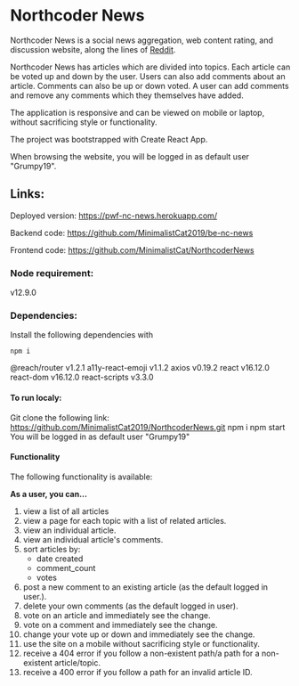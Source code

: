 # Northcoder News
Northcoder News is a social news aggregation, web content rating, and discussion website, along the lines of [Reddit](https://www.reddit.com/).

Northcoder News has articles which are divided into topics. Each article can be voted up and down by the user. Users can also add comments about an article. Comments can also be up or down voted. A user can add comments and remove any comments which they themselves have added.

The application is responsive and can be viewed on mobile or laptop, without sacrificing style or functionality. 

The project was bootstrapped with Create React App.


When browsing the website, you will be logged in as default user "Grumpy19".

## Links:
Deployed version: https://pwf-nc-news.herokuapp.com/

Backend code: https://github.com/MinimalistCat2019/be-nc-news

Frontend code: https://github.com/MinimalistCat/NorthcoderNews

### Node requirement:
v12.9.0

### Dependencies: 
Install the following dependencies with 
```
npm i

```

@reach/router v1.2.1
a11y-react-emoji v1.1.2
axios  v0.19.2
react v16.12.0
react-dom v16.12.0
react-scripts v3.3.0

#### To run localy:
Git clone the following link: https://github.com/MinimalistCat2019/NorthcoderNews.git
npm i
npm start
You will be logged in as default user "Grumpy19"

#### Functionality
The following functionality is available:

**As a user, you can...**
1. view a list of all articles
2. view a page for each topic with a list of related articles.
3. view an individual article.
4. view an individual article's comments.
5. sort articles by:
   - date created
   - comment_count
   - votes
6. post a new comment to an existing article (as the default logged in user.).
7. delete your own comments (as the default logged in user).
8. vote on an article and immediately see the change.
9. vote on a comment and immediately see the change.
10. change your vote up or down and immediately see the change.
11. use the site on a mobile without sacrificing style or functionality.
12. receive a 404 error if you follow a non-existent path/a path for a non-existent article/topic.
13. receive a 400 error if you follow a path for an invalid article ID.

